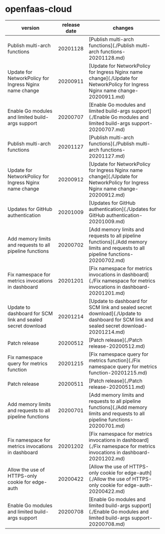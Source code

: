 # openfaas-cloud	


|version|release date|changes|
|---|---|---|
|Publish multi-arch functions|20201128|[Publish multi-arch functions](./Publish multi-arch functions-20201128.md)|
|Update for NetworkPolicy for Ingress Nginx name change|20200911|[Update for NetworkPolicy for Ingress Nginx name change](./Update for NetworkPolicy for Ingress Nginx name change-20200911.md)|
|Enable Go modules and limited build-args support|20200707|[Enable Go modules and limited build-args support](./Enable Go modules and limited build-args support-20200707.md)|
|Publish multi-arch functions|20201127|[Publish multi-arch functions](./Publish multi-arch functions-20201127.md)|
|Update for NetworkPolicy for Ingress Nginx name change|20200912|[Update for NetworkPolicy for Ingress Nginx name change](./Update for NetworkPolicy for Ingress Nginx name change-20200912.md)|
|Updates for GitHub authentication|20201009|[Updates for GitHub authentication](./Updates for GitHub authentication-20201009.md)|
|Add memory limits and requests to all pipeline functions|20200702|[Add memory limits and requests to all pipeline functions](./Add memory limits and requests to all pipeline functions-20200702.md)|
|Fix namespace for metrics invocations in dashboard|20201201|[Fix namespace for metrics invocations in dashboard](./Fix namespace for metrics invocations in dashboard-20201201.md)|
|Update to dashboard for SCM link and sealed secret download|20201214|[Update to dashboard for SCM link and sealed secret download](./Update to dashboard for SCM link and sealed secret download-20201214.md)|
|Patch release|20200512|[Patch release](./Patch release-20200512.md)|
|Fix namespace query for metrics function|20201215|[Fix namespace query for metrics function](./Fix namespace query for metrics function-20201215.md)|
|Patch release|20200511|[Patch release](./Patch release-20200511.md)|
|Add memory limits and requests to all pipeline functions|20200701|[Add memory limits and requests to all pipeline functions](./Add memory limits and requests to all pipeline functions-20200701.md)|
|Fix namespace for metrics invocations in dashboard|20201202|[Fix namespace for metrics invocations in dashboard](./Fix namespace for metrics invocations in dashboard-20201202.md)|
|Allow the use of HTTPS-only cookie for edge-auth|20200422|[Allow the use of HTTPS-only cookie for edge-auth](./Allow the use of HTTPS-only cookie for edge-auth-20200422.md)|
|Enable Go modules and limited build-args support|20200708|[Enable Go modules and limited build-args support](./Enable Go modules and limited build-args support-20200708.md)|
